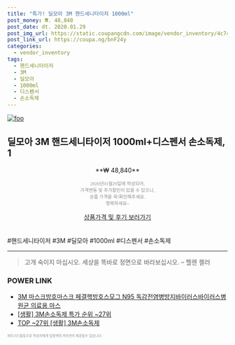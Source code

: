 ```yaml
--- 
title: "특가! 딜모아 3M 핸드세니타이저 1000ml" 
post_money: ₩. 48,840 
post_date: dt. 2020.01.29 
post_img_url: https://static.coupangcdn.com/image/vendor_inventory/4c74/799778e81abc91f5df2d1ef0875e63f4fe32db731f7d85aed495d53a10b5.jpg 
post_link_url: https://coupa.ng/bnF24y 
categories: 
  - vendor_inventory 
tags: 
  - 핸드세니타이저 
  - 3M 
  - 딜모아 
  - 1000ml 
  - 디스펜서 
  - 손소독제 
--- 
```

[![foo](https://static.coupangcdn.com/image/vendor_inventory/4c74/799778e81abc91f5df2d1ef0875e63f4fe32db731f7d85aed495d53a10b5.jpg)](https://coupa.ng/bnF24y) 

## 딜모아 3M 핸드세니타이저 1000ml+디스펜서 손소독제, 1 
<p style="text-align: center;">**₩ 48,840**</p> 
<p style="text-align: center;"><span style="color: #898c8f; font-family: Georgia,Times,serif; font-size: 0.75em;">2020년01월29일에 작성되어, <br>가격변동 및 추가할인이 있을 수 있으니,<br> 상품 가격을 꼭!확인해주세요.<br>행복하세요~</span> 
</p>	 
<div markdown="0" style="text-align: center;"><a href="https://coupa.ng/bnF24y" class="btn btn--success">상품가격 및 후기 보러가기</a></div> 
<br><br> 
  #핸드세니타이저 #3M #딜모아 #1000ml #디스펜서 #손소독제 
<hr> 

> 고개 숙이지 마십시오. 세상을 똑바로 정면으로 바라보십시오. – 헬렌 켈러 


### POWER LINK

* <a href="https://blog.naver.com/fasyy4321/221786962600" target="_blank">3M 마스크방호마스크 페결핵방호스모그 N95 독감전염병방지바이러스바이러스병원균 의료용 마스</a>
* <a href="https://blog.naver.com/sakai111/221785220541" target="_blank"> [생활] 3M손소독제 특가 순위 ~27위</a>
* <a href="https://blog.naver.com/an0733/221785220540" target="_blank"> TOP ~27위 [생활] 3M손소독제</a>

<span style="color: #898c8f; font-family: Georgia,Times,serif; font-size: 0.55em;">파트너스활동으로 작성자에게 일정액의 커미션이 제공될수 있습니다.</span> 
